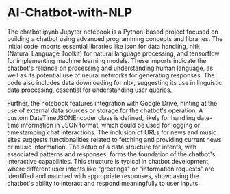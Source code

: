 # AI-Chatbot-with-NLP


The chatbot.ipynb Jupyter notebook is a Python-based project focused on building a chatbot using advanced programming concepts and libraries. The initial code imports essential libraries like json for data handling, nltk (Natural Language Toolkit) for natural language processing, and tensorflow for implementing machine learning models. These imports indicate the chatbot's reliance on processing and understanding human language, as well as its potential use of neural networks for generating responses. The code also includes data downloading for nltk, suggesting its use in linguistic data processing, essential for understanding user queries.

Further, the notebook features integration with Google Drive, hinting at the use of external data sources or storage for the chatbot's operation. A custom DateTimeJSONEncoder class is defined, likely for handling date-time information in JSON format, which could be used for logging or timestamping chat interactions. The inclusion of URLs for news and music sites suggests functionalities related to fetching and providing current news or music information. The setup of a data structure for intents, with associated patterns and responses, forms the foundation of the chatbot's interactive capabilities. This structure is typical in chatbot development, where different user intents like "greetings" or "information requests" are identified and matched with appropriate responses, showcasing the chatbot's ability to interact and respond meaningfully to user inputs.

